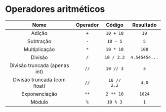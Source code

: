 # Operadores aritméticos

|             Nome              | Operador |   Código    |   Resultado   |
| :---------------------------: | :------: | :---------: | :-----------: |
|            Adição             |   `+`    |  `10 + 10`  |     `10`      |
|           Subtração           |   `-`    |  `10 - 5`   |      `5`      |
|         Multiplicação         |   `*`    |  `10 * 10`  |     `100`     |
|            Divisão            |   `/`    | `10 / 2.2`  | `4.545454...` |
| Divisão truncada (apenas int) |   `//`   |  `10 // 3`  |      `3`      |
| Divisão truncada (com float)  |   `//`   | `10 // 2.2` |     `4.0`     |
|         Exponenciação         |   `**`   |  `2 ** 10`  |    `1024`     |
|            Módulo             |   `%`    |  `10 % 3`   |      `1`      |

